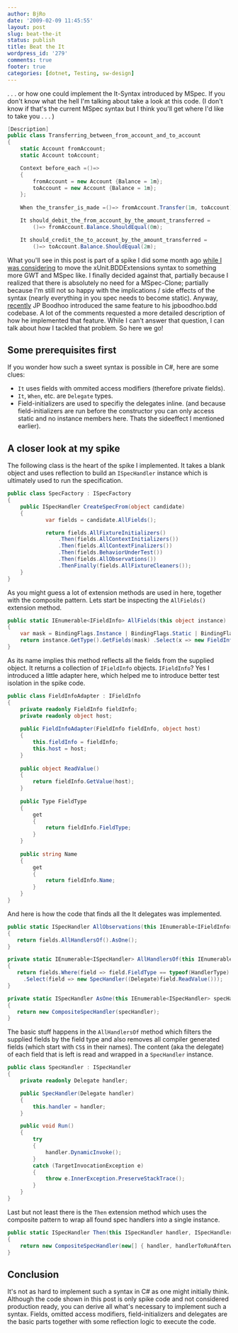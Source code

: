 ```yaml
---
author: BjRo
date: '2009-02-09 11:45:55'
layout: post
slug: beat-the-it
status: publish
title: Beat the It
wordpress_id: '279'
comments: true
footer: true
categories: [dotnet, Testing, sw-design]
---
```


. . . or how one could implement the It-Syntax introduced by MSpec. If you don't know what the hell I'm talking about take a look at this code.
(I don't know if that's the current MSpec syntax but I think you'll get where I'd like to take you . . . ) 

``` csharp Using delegates for running a specification
[Description] 
public class Transferring_between_from_account_and_to_account 
{ 
	static Account fromAccount; 
	static Account toAccount; 

	Context before_each =()=> 
	{ 
		fromAccount = new Account {Balance = 1m}; 
		toAccount = new Account {Balance = 1m}; 
	}; 
		
	When the_transfer_is_made =()=> fromAccount.Transfer(1m, toAccount); 

	It should_debit_the_from_account_by_the_amount_transferred =
		()=> fromAccount.Balance.ShouldEqual(0m); 

	It should_credit_the_to_account_by_the_amount_transferred =
		()=> toAccount.Balance.ShouldEqual(2m);  

```

What you'll see in this post is part of a spike I did some month ago [while I was considering](http://www.bjoernrochel.de/2008/11/27/a-new-syntax-for-xunitbddextensions/)
to move the xUnit.BDDExtensions syntax to something more GWT and MSpec like. I finally decided against that, partially because I realized that
there is absolutely no need for a MSpec-Clone; partially because I'm still not so happy with the implications / side effects of the syntax
(nearly everything in you spec needs to become static). Anyway, [recently](http://blog.jpboodhoo.com/SlightAdditionToJpboodhoobdd.aspx)
JP Boodhoo introduced the same feature to his jpboodhoo.bdd codebase. A lot of the comments requested a more detailed description of how he
implemented that feature. While I can't answer that question, I can talk about how I tackled that problem. So here we go! 
<!--more -->

Some prerequisites first
--------------------------

If you wonder how such a sweet syntax is possible in C#, here are some clues:

-   `It` uses fields with ommited access modifiers (therefore private fields).
-   `It`, `When`, etc. are `Delegate` types.
-   Field-initializers are used to specifiy the delegates inline. (and because field-initializers are run before the constructor you can
    only access static and no instance members here. Thats the sideeffect I mentioned earlier).

A closer look at my spike
----------------------------
The following class is the heart of the spike I implemented. It takes a blank object and uses reflection to
build an `ISpecHandler` instance which is ultimately used to run the specification. 

``` csharp Creating a wrapper for running a spec
public class SpecFactory : ISpecFactory 
{ 
	public ISpecHandler CreateSpecFrom(object candidate) 
	{
			var fields = candidate.AllFields(); 

			return fields.AllFixtureInitializers()
				.Then(fields.AllContextInitializers())
				.Then(fields.AllContextFinalizers())
				.Then(fields.BehaviorUnderTest())
				.Then(fields.AllObservations())
				.ThenFinally(fields.AllFixtureCleaners());
	} 
} 
```

As you might guess a lot of extension methods are used in here, together with the composite pattern. Lets start be inspecting the `AllFields()`
extension method. 

``` csharp Extracting delegates fields from a specification
public static IEnumerable<IFieldInfo> AllFields(this object instance) 
{ 
	var mask = BindingFlags.Instance | BindingFlags.Static | BindingFlags.NonPublic | BindingFlags.FlattenHierarchy; 
	return instance.GetType().GetFields(mask) .Select(x => new FieldInfoAdapter(x, instance)); 
}
```

As its name implies this method reflects all the fields from the supplied object. It returns a collection of `IFieldInfo` objects.
`IFieldInfo`? Yes I introduced a little adapter here, which helped me to introduce better test isolation in the spike code. 

``` csharp An adapter around the FieldInfo class
public class FieldInfoAdapter : IFieldInfo 
{ 
	private readonly FieldInfo fieldInfo; 
	private readonly object host; 
	
	public FieldInfoAdapter(FieldInfo fieldInfo, object host) 
	{ 
		this.fieldInfo = fieldInfo; 
		this.host = host; 
	} 
	
	public object ReadValue() 
	{
		return fieldInfo.GetValue(host); 
	} 
	
	public Type FieldType 
	{ 
		get 
		{ 
			return fieldInfo.FieldType; 
		} 
	} 
	
	public string Name 
	{ 
		get 
		{ 
			return fieldInfo.Name; 
		} 
	}
} 
```

And here is how the code that finds all the It delegates was implemented. 

``` csharp Searching for It delegates
public static ISpecHandler AllObservations(this IEnumerable<IFieldInfo> fields) 
{
   return fields.AllHandlersOf().AsOne(); 
} 

private static IEnumerable<ISpecHandler> AllHandlersOf(this IEnumerable<IFieldInfo> fields)
{ 
   return fields.Where(field => field.FieldType == typeof(HandlerType) && !field.Name.StartsWith("CS$")) 
     .Select(field => new SpecHandler((Delegate)field.ReadValue())); 
} 

private static ISpecHandler AsOne(this IEnumerable<ISpecHandler> specHandler) 
{ 
   return new CompositeSpecHandler(specHandler); 
}
```

The basic stuff happens in the `AllHandlersOf` method which filters the supplied fields by the field type and also removes all compiler generated fields (which
start with `CS$` in their names). The content (aka the delegate) of each field that is left is read and wrapped in a `SpecHandler` instance.

``` csharp A wrapper for invoking a Delegate
public class SpecHandler : ISpecHandler 
{
	private readonly Delegate handler; 

	public SpecHandler(Delegate handler)
	{ 
		this.handler = handler; 
	} 

	public void Run() 
	{ 
		try 
		{
			handler.DynamicInvoke(); 
		} 
		catch (TargetInvocationException e) 
		{ 
			throw e.InnerException.PreserveStackTrace(); 
		}
	} 
} 
```

Last but not least there is the `Then` extension method which uses the composite pattern to wrap all found spec handlers into a single instance.

``` csharp Chaining SpecHandlers together
public static ISpecHandler Then(this ISpecHandler handler, ISpecHandler handlerToRunAfterwards) 
{ 
    return new CompositeSpecHandler(new[] { handler, handlerToRunAfterwards }); 
}
```

Conclusion
-------------
It's not as hard to implement such a syntax in C# as one might initially think. Although the code shown in this
post is only spike code and not considered production ready, you can derive all what's necessary to implement such a syntax. Fields, omitted
access modifiers, field-initializers and delegates are the basic parts together with some reflection logic to execute the code.
